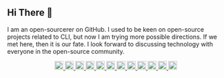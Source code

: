 ## Hi There 👋

I am an open-sourcerer on GitHub. I used to be keen on open-source projects related to CLI, but now I am trying more possible directions. If we met here, then it is our fate. I look forward to discussing technology with everyone in the open-source community.

<p align="center">
  <a href="https://github.com/sponsors/LitoMore">
    <picture>
      <source media="(prefers-color-scheme: dark)" srcset="https://cdn.simpleicons.org/github/ccc?viewbox=auto" />
      <source media="(prefers-color-scheme: light)" srcset="https://cdn.simpleicons.org/github?viewbox=auto" />
      <img alt="GitHub" height="20" src="https://cdn.simpleicons.org/github?viewbox=auto" />
    </picture>
  </a>
  <a href="https://gitlab.com/LitoMore">
    <img alt="GitLab" height="20" src="https://cdn.simpleicons.org/gitlab?viewbox=auto" />
  </a>
  <a href="http://npmjs.com/~litomore">
    <img alt="npm" height="20" src="https://cdn.simpleicons.org/npm?viewbox=auto" />
  </a>
  <a href="https://x.com/LitoMore">
    <picture>
      <source media="(prefers-color-scheme: dark)" srcset="https://cdn.simpleicons.org/x/ccc?viewbox=auto" />
      <source media="(prefers-color-scheme: light)" srcset="https://cdn.simpleicons.org/x?viewbox=auto" />
      <img alt="X/Twitter" height="20" src="https://cdn.simpleicons.org/x?viewbox=auto" />
    </picture>
  </a>
  <a href="https://mastodon.social/@LitoMore">
    <img alt="Mastodon" height="20" src="https://cdn.simpleicons.org/mastodon?viewbox=auto" />
  </a>
  <a href="https://instagram.com/instomore">
    <img alt="Instagram" height="20" src="https://cdn.simpleicons.org/instagram?viewbox=auto" />
  </a>
  <a href="https://bsky.app/profile/litomore.bsky.social">
    <img alt="Bluesky" height="20" src="https://cdn.simpleicons.org/bluesky?viewbox=auto" />
  </a>
  <a href="https://linkedin.com/in/litomore">
    <img alt="LinkedIn" height="20" src="https://cdn.simpleicons.org/linkedin?viewbox=auto" />
  </a>
  <a href="https://rsm.io/litomore">
    <img alt="Standard Resume" height="20" src="https://cdn.simpleicons.org/standardresume?viewbox=auto" />
  </a>
  <a href="https://raycast.com/litomore">
    <img alt="Raycast" height="20" src="https://cdn.simpleicons.org/raycast?viewbox=auto" />
  </a>
  <a href="https://www.figma.com/@litomore">
    <img alt="Figma" height="20" src="https://cdn.simpleicons.org/figma?viewbox=auto" />
  </a>
  <a href="https://miro.com/marketplace/profile/109351/">
    <picture>
      <source media="(prefers-color-scheme: dark)" srcset="https://cdn.simpleicons.org/miro/ccc?viewbox=auto" />
      <source media="(prefers-color-scheme: light)" srcset="https://cdn.simpleicons.org/miro?viewbox=auto" />
      <img alt="Miro" height="20" src="https://cdn.simpleicons.org/miro?viewbox=auto" />
    </picture>
  </a>
</p>
